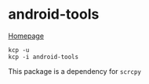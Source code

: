 # android-tools

[Homepage](https://developer.android.com/studio/releases/platform-tools)

```
kcp -u
kcp -i android-tools
```

This package is a dependency for `scrcpy`

